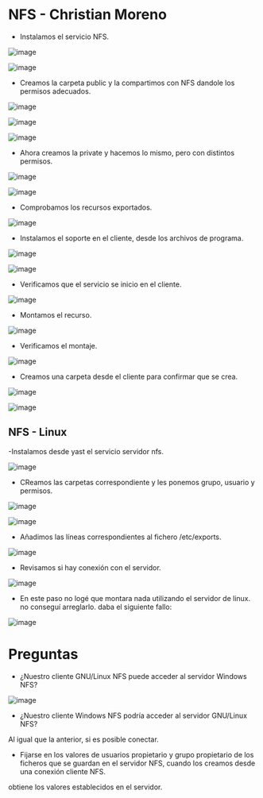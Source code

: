 # NFS - Christian Moreno #

- Instalamos el servicio NFS.

![image](https://github.com/christianjmx/ADD_christian/blob/main/TRIM%201/Tema%202/NFS/IMG/1.png)

![image](https://github.com/christianjmx/ADD_christian/blob/main/TRIM%201/Tema%202/NFS/IMG/2.png)

- Creamos la carpeta public y la compartimos con NFS dandole los permisos adecuados.

![image](https://github.com/christianjmx/ADD_christian/blob/main/TRIM%201/Tema%202/NFS/IMG/3.png)

![image](https://github.com/christianjmx/ADD_christian/blob/main/TRIM%201/Tema%202/NFS/IMG/4.png)

![image](https://github.com/christianjmx/ADD_christian/blob/main/TRIM%201/Tema%202/NFS/IMG/5.png)

- Ahora creamos la private y hacemos lo mismo, pero con distintos permisos.

![image](https://github.com/christianjmx/ADD_christian/blob/main/TRIM%201/Tema%202/NFS/IMG/6.png)

![image](https://github.com/christianjmx/ADD_christian/blob/main/TRIM%201/Tema%202/NFS/IMG/7.png)

- Comprobamos los recursos exportados.

![image](https://github.com/christianjmx/ADD_christian/blob/main/TRIM%201/Tema%202/NFS/IMG/8.png)

- Instalamos el soporte en el cliente, desde los archivos de programa.

![image](https://github.com/christianjmx/ADD_christian/blob/main/TRIM%201/Tema%202/NFS/IMG/9.png)

![image](https://github.com/christianjmx/ADD_christian/blob/main/TRIM%201/Tema%202/NFS/IMG/10.png)

- Verificamos que el servicio se inicio en el cliente.

![image](https://github.com/christianjmx/ADD_christian/blob/main/TRIM%201/Tema%202/NFS/IMG/11.png)

- Montamos el recurso.

![image](https://github.com/christianjmx/ADD_christian/blob/main/TRIM%201/Tema%202/NFS/IMG/12.png)

- Verificamos el montaje.

![image](https://github.com/christianjmx/ADD_christian/blob/main/TRIM%201/Tema%202/NFS/IMG/13.png)

- Creamos una carpeta desde el cliente para confirmar que se crea.

![image](https://github.com/christianjmx/ADD_christian/blob/main/TRIM%201/Tema%202/NFS/IMG/14.png)

![image](https://github.com/christianjmx/ADD_christian/blob/main/TRIM%201/Tema%202/NFS/IMG/15.png)

## NFS - Linux ##

-Instalamos desde yast el servicio servidor  nfs.

![image](https://github.com/christianjmx/ADD_christian/blob/main/TRIM%201/Tema%202/NFS/IMG/16.png)

- CReamos las carpetas correspondiente y les ponemos grupo, usuario y permisos.

![image](https://github.com/christianjmx/ADD_christian/blob/main/TRIM%201/Tema%202/NFS/IMG/17.png)

![image](https://github.com/christianjmx/ADD_christian/blob/main/TRIM%201/Tema%202/NFS/IMG/18.png)

- Añadimos las líneas correspondientes al fichero /etc/exports.

![image](https://github.com/christianjmx/ADD_christian/blob/main/TRIM%201/Tema%202/NFS/IMG/19.png)

- Revisamos si hay conexión con el servidor.

![image](https://github.com/christianjmx/ADD_christian/blob/main/TRIM%201/Tema%202/NFS/IMG/20.png)

- En este paso no logé que montara nada utilizando el servidor de linux. no conseguí arreglarlo. daba el siguiente fallo:

![image](https://github.com/christianjmx/ADD_christian/blob/main/TRIM%201/Tema%202/NFS/IMG/21.png)

 # Preguntas #
 
 - ¿Nuestro cliente GNU/Linux NFS puede acceder al servidor Windows NFS?

![image](https://github.com/christianjmx/ADD_christian/blob/main/TRIM%201/Tema%202/NFS/IMG/22.png)

- ¿Nuestro cliente Windows NFS podría acceder al servidor GNU/Linux NFS?

Al igual que la anterior, si es posible conectar.

- Fijarse en los valores de usuarios propietario y grupo propietario de los
ficheros que se guardan en el servidor NFS, cuando los creamos desde una
conexión cliente NFS.

obtiene los valores establecidos en el servidor.

























